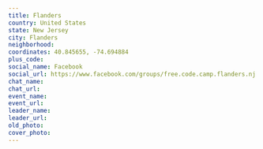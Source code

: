 ```yaml
---
title: Flanders
country: United States
state: New Jersey
city: Flanders
neighborhood: 
coordinates: 40.845655, -74.694884
plus_code:
social_name: Facebook
social_url: https://www.facebook.com/groups/free.code.camp.flanders.nj
chat_name:
chat_url:
event_name:
event_url:
leader_name:
leader_url:
old_photo: 
cover_photo:
---
```

